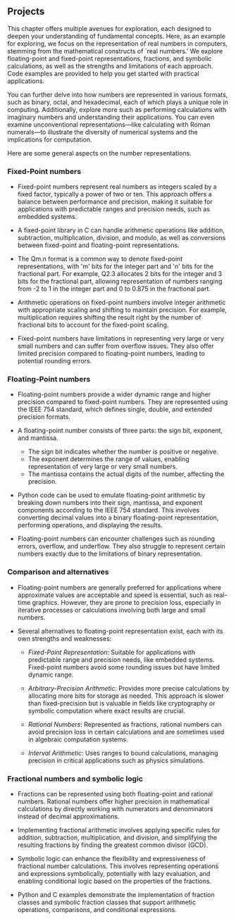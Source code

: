 ## Projects

This chapter offers multiple avenues for exploration, each designed to deepen your
understanding of fundamental concepts. Here, as an example for exploring, we focus
on the representation of real numbers in computers, stemming from the mathematical
constructs of `real numbers.' We explore floating-point and fixed-point representations,
fractions, and symbolic calculations, as well as the strengths and limitations of
each approach. Code examples are provided to help you get started with practical
applications.

You can further delve into how numbers are represented in various formats, such as
binary, octal, and hexadecimal, each of which plays a unique role in computing.
Additionally, explore more such as performing calculations with imaginary numbers
and understanding their applications. You can even examine unconventional
representations—like calculating with Roman numerals—to illustrate the diversity
of numerical systems and the implications for computation.

Here are some general aspects on the number representations.


### Fixed-Point numbers

*   Fixed-point numbers represent real numbers as integers scaled by a fixed factor,
    typically a power of two or ten. This approach offers a balance between performance
    and precision, making it suitable for applications with predictable ranges and
    precision needs, such as embedded systems.

*   A fixed-point library in C can handle arithmetic operations like addition,
    subtraction, multiplication, division, and modulo, as well as conversions between
    fixed-point and floating-point representations.

*   The Qm.n format is a common way to denote fixed-point representations, with 'm'
    bits for the integer part and 'n' bits for the fractional part. For example,
    Q2.3 allocates 2 bits for the integer and 3 bits for the fractional part,
    allowing representation of numbers ranging from -2 to 1 in the integer part
    and 0 to 0.875 in the fractional part.

*   Arithmetic operations on fixed-point numbers involve integer arithmetic with
    appropriate scaling and shifting to maintain precision. For example, multiplication
    requires shifting the result right by the number of fractional bits to account
    for the fixed-point scaling.

*   Fixed-point numbers have limitations in representing very large or very small
    numbers and can suffer from overflow issues. They also offer limited precision
    compared to floating-point numbers, leading to potential rounding errors.

### Floating-Point numbers

*   Floating-point numbers provide a wider dynamic range and higher precision compared
    to fixed-point numbers. They are represented using the IEEE 754 standard, which
    defines single, double, and extended precision formats.

*   A floating-point number consists of three parts: the sign bit, exponent, and mantissa.
    *   The sign bit indicates whether the number is positive or negative.
    *   The exponent determines the range of values, enabling representation of very large
        or very small numbers.
    *   The mantissa contains the actual digits of the number, affecting the precision.

*   Python code can be used to emulate floating-point arithmetic by breaking down numbers
    into their sign, mantissa, and exponent components according to the IEEE 754 standard.
    This involves converting decimal values into a binary floating-point representation,
    performing operations, and displaying the results.

*   Floating-point numbers can encounter challenges such as rounding errors, overflow,
    and underflow. They also struggle to represent certain numbers exactly due to the
    limitations of binary representation.

### Comparison and alternatives

*   Floating-point numbers are generally preferred for applications where approximate
    values are acceptable and speed is essential, such as real-time graphics. However,
    they are prone to precision loss, especially in iterative processes or calculations
    involving both large and small numbers.

*   Several alternatives to floating-point representation exist, each with its own strengths and weaknesses:

    *   *Fixed-Point Representation*: Suitable for applications with predictable range
        and precision needs, like embedded systems. Fixed-point numbers avoid some rounding
        issues but have limited dynamic range.

    *   *Arbitrary-Precision Arithmetic*: Provides more precise calculations by allocating
        more bits for storage as needed. This approach is slower than fixed-precision but
        is valuable in fields like cryptography or symbolic computation where exact results
        are crucial.

    *   *Rational Numbers*: Represented as fractions, rational numbers can avoid precision
        loss in certain calculations and are sometimes used in algebraic computation systems.

    *   *Interval Arithmetic*: Uses ranges to bound calculations, managing precision in
        critical applications such as physics simulations.

### Fractional numbers and symbolic logic

*   Fractions can be represented using both floating-point and rational numbers. Rational
    numbers offer higher precision in mathematical calculations by directly working with
    numerators and denominators instead of decimal approximations.

*   Implementing fractional arithmetic involves applying specific rules for addition,
    subtraction, multiplication, and division, and simplifying the resulting fractions by
    finding the greatest common divisor (GCD).

*   Symbolic logic can enhance the flexibility and expressiveness of fractional number
    calculations. This involves representing operations and expressions symbolically,
    potentially with lazy evaluation, and enabling conditional logic based on the properties
    of the fractions.

*   Python and C examples demonstrate the implementation of fraction classes and symbolic
    fraction classes that support arithmetic operations, comparisons, and conditional expressions.

### 
